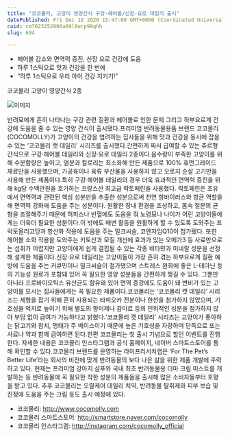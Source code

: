 ```yaml
---
title: "코코몰리, 고양이 영양간식 구강·헤어볼/신장·요로 데일리 출시"
datePublished: Fri Dec 18 2020 15:47:09 GMT+0000 (Coordinated Universal Time)
cuid: cm7023252000a09l8erp90qhh
slug: 694

---
```



- 헤어볼 감소와 면역력 증진, 신장 요로 건강에 도움
- 하루 1스틱으로 맛과 건강을 한 번에
- “하루 1스틱으로 우리 아이 건강 지키기!”

코코몰리 고양이 영양간식 2종

![이미지](https://cdn.hashnode.com/res/hashnode/image/upload/v1739252587025/72ba4743-c867-4ca1-8ded-4bbbb1fc20f0.jpeg)

반려묘에게 흔히 나타나는 구강 관련 질환과 헤어볼로 인한 문제 그리고 하부요로계 건강에 도움을 줄 수 있는 영양 간식이 출시됐다.프리미엄 반려동물용품 브랜드 코코몰리(COCOMOLLY)가 고양이의 건강을 염려하는 집사들을 위해 맛과 건강을 동시에 잡을 수 있는 ‘코코몰리 캣 데일리’ 시리즈를 출시했다.간편하게 짜서 급여할 수 있는 츄르형 간식으로 구강·헤어볼 데일리와 신장·요로 데일리 2종이다.음수량이 부족한 고양이를 위해 수분함량은 높이고, 염분과 칼로리는 최소화해 만든 제품으로 100% 휴먼그레이드 재료만을 사용했으며, 가공육이나 육류 부산물을 사용하지 않고 오로지 순살 고기만을 사용해 만든 제품이다.특히 구강·헤어볼 데일리의 경우 더욱 효과적인 면역력 증진을 위해 kg당 수백만원을 호가하는 프랑스산 최고급 락토페린을 사용했다. 락토페린은 초유에서 면역력과 관련된 핵심 성분만을 추출한 성분으로써 천연 항바이러스와 항균 역할을 해 면역력 강화에 도움을 주는 성분이다. 원활한 장내 환경을 조성하고, 몸속 철분의 균형을 조절해주기 때문에 허피스나 빈혈에도 도움을 줘 노령묘나 나이가 어린 고양이들에게는 더욱더 필요한 성분이다.이 밖에도 배변 활동을 원활하게 할 수 있도록 도와주는 프락토올리고당과 항산화 작용에 도움을 주는 밀크씨슬, 코엔자임Q10이 첨가됐다. 또한 헤어볼 소화 작용을 도와주는 키토산과 모질 개선에 효과가 있는 오메가3 등 사료만으로는 섭취가 어렵지만 고양이에게 쉽게 결핍될 수 있는 각종 비타민과 미네랄 성분을 선정해 설계한 제품이다.신장·요로 데일리는 고양이들이 가장 흔히 겪는 하부요로계 질환 예방에 도움을 주는 커큐민이나 밀크씨슬이 첨가됐으며 스트레스 완화에 좋은 L-테아닌 등의 기능성 원료가 포함돼 있어 꼭 필요한 영양 성분들을 간편하게 챙길 수 있다. 그뿐만 아니라 프로바이오틱스 유산균도 함유돼 있어 면역 증강에도 도움이 돼 변비가 있는 고양이를 모시는 집사들에게는 꼭 필요한 제품이다.코코몰리는 ‘코코몰리 캣 데일리’ 시리즈는 제형을 잡기 위해 흔히 사용되는 타피오카 전분이나 한천을 첨가하지 않았으며, 기호성을 억지로 높이기 위해 별도의 향미제나 감미료 등의 인위적인 성분을 첨가하지 않아 부담 없이 급여가 가능하다고 밝혔다.‘코코몰리 캣 데일리’ 시리즈는 고양이가 좋아하는 닭고기와 참치, 명태가 주 베이스이기 때문에 높은 기호성을 자랑하며 단독으로 또는 사료나 약과 함께 급여하면 된다.한편 코코몰리는 첫 출시 기념으로 할인 이벤트를 진행한다. 자세한 내용은 코코몰리 인스타그램과 공식 홈페이지, 네이버 스마트스토어를 통해 확인할 수 있다.코코몰리 브랜드를 운영하는 라이프리서치랩은 ‘For The Pet’s Better Life’라는 회사의 비전에 맞게 반려동물의 보다 나은 삶을 위한 제품 개발에 주력하고 있다. 현재는 프리미엄 강아지 샴푸와 국내 최초 반려동물용 더마 크림 미스트를 개발하는 등 반려동물에 꼭 필요한 착한 성분의 제품들을 출시해 많은 소비자들부터 호평을 받고 있다. 추후 코코몰리는 오랄케어 데일리 치약, 반려동물 탈취제와 피부 보습 및 진정에 도움을 주는 크림 등도 출시 예정에 있다.

- 코코몰리: http://www.cocomolly.com
- 코코몰리 스마트스토어: http://smartstore.naver.com/cocomolly
- 코코몰리 인스타그램: http://instagram.com/cocomolly_official